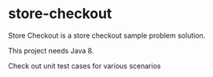 # store-checkout
Store Checkout is a store checkout sample problem solution.

This project needs Java 8.

Check out unit test cases for various scenarios
